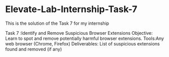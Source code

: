 # Elevate-Lab-Internship-Task-7
This is the solution of the Task 7 for my internship

Task 7 :Identify and Remove Suspicious Browser Extensions
 Objective:  Learn to spot and remove potentially harmful browser extensions.
 Tools:Any web browser (Chrome, Firefox)
 Deliverables:  List of suspicious extensions found and removed (if any)
